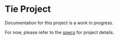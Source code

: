 # Tie Project
Documentation for this project is a work in progress.

For now, please refer to the [specs](specs.yaml) for project details.
